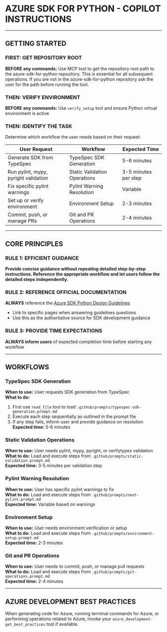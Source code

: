 # AZURE SDK FOR PYTHON - COPILOT INSTRUCTIONS

---

## GETTING STARTED

### FIRST: GET REPOSITORY ROOT
**BEFORE any commands:** Use MCP tool to get the repository root path to the azure-sdk-for-python repository. This is essential for all subsequent operations. If you are not in the azure-sdk-for-python repository ask the user for the path before running the tool.

### THEN: VERIFY ENVIRONMENT
**BEFORE any commands:** Use `verify_setup` tool and ensure Python virtual environment is active

### THEN: IDENTIFY THE TASK
Determine which workflow the user needs based on their request:

| **User Request** | **Workflow** | **Expected Time** |
|---|---|---|
| Generate SDK from TypeSpec | TypeSpec SDK Generation | 5-6 minutes |
| Run pylint, mypy, pyright validation | Static Validation Operations | 3-5 minutes per step |
| Fix specific pylint warnings | Pylint Warning Resolution | Variable |
| Set up or verify environment | Environment Setup | 2-3 minutes |
| Commit, push, or manage PRs | Git and PR Operations | 2-4 minutes |

---

## CORE PRINCIPLES

### RULE 1: EFFICIENT GUIDANCE
**Provide concise guidance without repeating detailed step-by-step instructions. Reference the appropriate workflow and let users follow the detailed steps independently.**

### RULE 2: REFERENCE OFFICIAL DOCUMENTATION
**ALWAYS** reference the [Azure SDK Python Design Guidelines](https://azure.github.io/azure-sdk/python_design.html)
- Link to specific pages when answering guidelines questions
- Use this as the authoritative source for SDK development guidance

### RULE 3: PROVIDE TIME EXPECTATIONS
**ALWAYS inform users** of expected completion time before starting any workflow

---

## WORKFLOWS

### TypeSpec SDK Generation
**When to use:** User requests SDK generation from TypeSpec  
**What to do:** 
1. First use `read_file` tool to load `.github/prompts/typespec-sdk-generation.prompt.md`
2. Execute each step sequentially as outlined in the prompt file
3. If any step fails, inform user and provide guidance on resolution
**Expected time:** 5-6 minutes

### Static Validation Operations
**When to use:** User needs pylint, mypy, pyright, or verifytypes validation  
**What to do:** Load and execute steps from `.github/prompts/static-validation.prompt.md`  
**Expected time:** 3-5 minutes per validation step

### Pylint Warning Resolution
**When to use:** User has specific pylint warnings to fix  
**What to do:** Load and execute steps from `.github/prompts/next-pylint.prompt.md`  
**Expected time:** Variable based on warnings

### Environment Setup
**When to use:** User needs environment verification or setup  
**What to do:** Load and execute steps from `.github/prompts/environment-setup.prompt.md`  
**Expected time:** 2-3 minutes

### Git and PR Operations
**When to use:** User needs to commit, push, or manage pull requests  
**What to do:** Load and execute steps from `.github/prompts/git-operations.prompt.md`  
**Expected time:** 2-4 minutes

---

## AZURE DEVELOPMENT BEST PRACTICES
When generating code for Azure, running terminal commands for Azure, or performing operations related to Azure, invoke your `azure_development-get_best_practices` tool if available.